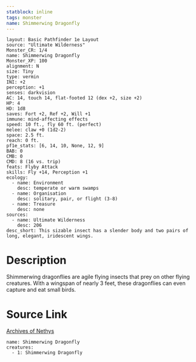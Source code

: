 ```yaml
---
statblock: inline
tags: monster
name: Shimmerwing Dragonfly
---
```

```statblock
layout: Basic Pathfinder 1e Layout
source: "Ultimate Wilderness"
Monster_CR: 1/4
name: Shimmerwing Dragonfly
Monster_XP: 100
alignment: N
size: Tiny
type: vermin
INI: +2
perception: +1
senses: darkvision
AC: 14, touch 14, flat-footed 12 (dex +2, size +2)
HP: 4
HD: 1d8
saves: Fort +2, Ref +2, Will +1
immune: mind-affecting effects
speed: 10 ft., fly 60 ft. (perfect)
melee: claw +0 (1d2-2)
space: 2.5 ft.
reach: 0 ft.
pf1e_stats: [6, 14, 10, None, 12, 9]
BAB: 0
CMB: 0
CMD: 8 (16 vs. trip)
feats: Flyby Attack
skills: Fly +14, Perception +1
ecology:
  - name: Environment
    desc: temperate or warm swamps
  - name: Organisation
    desc: solitary, pair, or flight (3-8)
  - name: Treasure
    desc: none
sources:
  - name: Ultimate Wilderness
    desc: 206
desc_short: This sizable insect has a slender body and two pairs of long, elegant, iridescent wings.
```
# Description
Shimmerwing dragonflies are agile flying insects that prey on other flying creatures. With a wingspan of nearly 3 feet, these dragonflies can even capture and eat small birds.
# Source Link
[Archives of Nethys](https://aonprd.com/MonsterDisplay.aspx?ItemName=Shimmerwing%20Dragonfly)
```encounter-table
name: Shimmerwing Dragonfly
creatures:
  - 1: Shimmerwing Dragonfly
```
